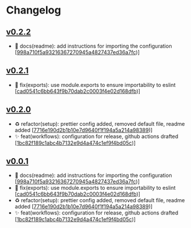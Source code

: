 # Changelog


## [v0.2.2](https://github.com/sladg/eslint-config-base/compare/v0.2.1...v0.2.2)

* 📝 docs(readme): add instructions for importing the configuration [[998a710f5a93216367270945a4827437ed36a7fc](https://github.com/sladg/eslint-config-base/commit/998a710f5a93216367270945a4827437ed36a7fc))]


## [v0.2.1](https://github.com/sladg/eslint-config-base/compare/v0.2.0...v0.2.1)

* 🐛 fix(exports): use module.exports to ensure importability to eslint [[cad0541c6bb643f9b70dab2c0003f4e02d168dfb](https://github.com/sladg/eslint-config-base/commit/cad0541c6bb643f9b70dab2c0003f4e02d168dfb))]


## [v0.2.0](https://github.com/sladg/eslint-config-base/compare/v0.0.1...v0.2.0)

* ♻️ refactor(setup): prettier config added, removed default file, readme added [[7716e190d2b1b10e7d9640f1f194a5a214a98389](https://github.com/sladg/eslint-config-base/commit/7716e190d2b1b10e7d9640f1f194a5a214a98389))]
* ✨ feat(workflows): configuration for release, github actions drafted [[1bc82f189c1abc4b7132e9d4a474c1ef9f4bd05c](https://github.com/sladg/eslint-config-base/commit/1bc82f189c1abc4b7132e9d4a474c1ef9f4bd05c))]


## [v0.0.1](https://github.com/sladg/eslint-config-base/compare/v0.0.1)

* 📝 docs(readme): add instructions for importing the configuration [[998a710f5a93216367270945a4827437ed36a7fc](https://github.com/sladg/eslint-config-base/commit/998a710f5a93216367270945a4827437ed36a7fc))]
* 🐛 fix(exports): use module.exports to ensure importability to eslint [[cad0541c6bb643f9b70dab2c0003f4e02d168dfb](https://github.com/sladg/eslint-config-base/commit/cad0541c6bb643f9b70dab2c0003f4e02d168dfb))]
* ♻️ refactor(setup): prettier config added, removed default file, readme added [[7716e190d2b1b10e7d9640f1f194a5a214a98389](https://github.com/sladg/eslint-config-base/commit/7716e190d2b1b10e7d9640f1f194a5a214a98389))]
* ✨ feat(workflows): configuration for release, github actions drafted [[1bc82f189c1abc4b7132e9d4a474c1ef9f4bd05c](https://github.com/sladg/eslint-config-base/commit/1bc82f189c1abc4b7132e9d4a474c1ef9f4bd05c))]